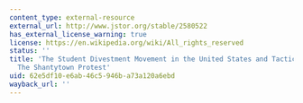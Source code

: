 ```yaml
---
content_type: external-resource
external_url: http://www.jstor.org/stable/2580522
has_external_license_warning: true
license: https://en.wikipedia.org/wiki/All_rights_reserved
status: ''
title: 'The Student Divestment Movement in the United States and Tactical Diffusion:
  The Shantytown Protest'
uid: 62e5df10-e6ab-46c5-946b-a73a120a6ebd
wayback_url: ''
---
```

